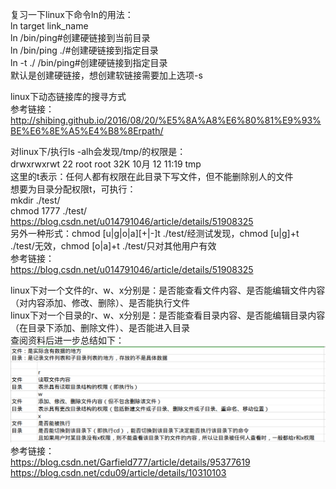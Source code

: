 复习一下linux下命令ln的用法：  
ln target link_name  
ln /bin/ping#创建硬链接到当前目录  
ln /bin/ping ./#创建硬链接到指定目录  
ln -t ./ /bin/ping#创建硬链接到指定目录  
默认是创建硬链接，想创建软链接需要加上选项-s

linux下动态链接库的搜寻方式  
参考链接：  
http://shibing.github.io/2016/08/20/%E5%8A%A8%E6%80%81%E9%93%BE%E6%8E%A5%E4%B8%8Erpath/

对linux下/执行ls -alh会发现/tmp/的权限是：  
drwxrwxrwt  22 root root  32K 10月 12 11:19 tmp  
这里的t表示：任何人都有权限在此目录下写文件，但不能删除别人的文件  
想要为目录分配权限t，可执行：  
mkdir ./test/  
chmod 1777 ./test/  https://blog.csdn.net/u014791046/article/details/51908325  
另外一种形式：chmod [u|g|o|a][+|-]t ./test/经测试发现，chmod [u|g]+t ./test/无效，chmod [o|a]+t ./test/只对其他用户有效  
参考链接：  
https://blog.csdn.net/u014791046/article/details/51908325

linux下对一个文件的r、w、x分别是：是否能查看文件内容、是否能编辑文件内容（对内容添加、修改、删除）、是否能执行文件  
linux下对一个目录的r、w、x分别是：是否能查看目录内容、是否能编辑目录内容（在目录下添加、删除文件）、是否能进入目录  
查阅资料后进一步总结如下：  
![image](./00.png)  
参考链接：  
https://blog.csdn.net/Garfield777/article/details/95377619  
https://blog.csdn.net/cdu09/article/details/10310103
